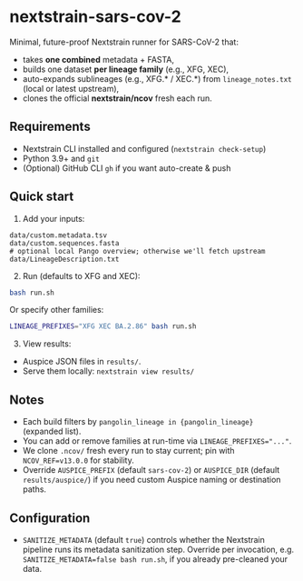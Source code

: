 # nextstrain-sars-cov-2

Minimal, future-proof Nextstrain runner for SARS-CoV-2 that:
- takes **one combined** metadata + FASTA,
- builds one dataset **per lineage family** (e.g., XFG, XEC),
- auto-expands sublineages (e.g., XFG.* / XEC.*) from `lineage_notes.txt` (local or latest upstream),
- clones the official **nextstrain/ncov** fresh each run.

## Requirements
- Nextstrain CLI installed and configured (`nextstrain check-setup`)
- Python 3.9+ and `git`
- (Optional) GitHub CLI `gh` if you want auto-create & push

## Quick start
1) Add your inputs:
```
data/custom.metadata.tsv
data/custom.sequences.fasta
# optional local Pango overview; otherwise we'll fetch upstream
data/LineageDescription.txt
```

2) Run (defaults to XFG and XEC):
```bash
bash run.sh
```
Or specify other families:
```bash
LINEAGE_PREFIXES="XFG XEC BA.2.86" bash run.sh
```

3) View results:
- Auspice JSON files in `results/`.
- Serve them locally: `nextstrain view results/`

## Notes
- Each build filters by `pangolin_lineage in {pangolin_lineage}` (expanded list).
- You can add or remove families at run-time via `LINEAGE_PREFIXES="..."`.
- We clone `.ncov/` fresh every run to stay current; pin with `NCOV_REF=v13.0.0` for stability.
- Override `AUSPICE_PREFIX` (default `sars-cov-2`) or `AUSPICE_DIR` (default `results/auspice/`) if you need custom Auspice naming or destination paths.

## Configuration
- `SANITIZE_METADATA` (default `true`) controls whether the Nextstrain pipeline runs its metadata sanitization step. Override per invocation, e.g. `SANITIZE_METADATA=false bash run.sh`, if you already pre-cleaned your data.
